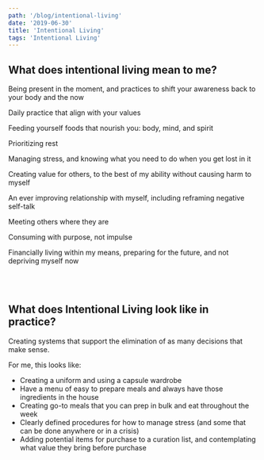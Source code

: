 ```yaml
---
path: '/blog/intentional-living'
date: '2019-06-30'
title: 'Intentional Living'
tags: 'Intentional Living'
---
```


## What does intentional living mean to me?

Being present in the moment, and practices to shift your awareness back to your body and the now

Daily practice that align with your values

Feeding yourself foods that nourish you: body, mind, and spirit

Prioritizing rest

Managing stress, and knowing what you need to do when you get lost in it

Creating value for others, to the best of my ability without causing harm to myself

An ever improving relationship with myself, including reframing negative self-talk

Meeting others where they are

Consuming with purpose, not impulse

Financially living within my means, preparing for the future, and not depriving myself now


<br></br>
## What does Intentional Living look like in practice?

Creating systems that support the elimination of as many decisions that make sense.  

For me, this looks like:
 - Creating a uniform and using a capsule wardrobe
 - Have a menu of easy to prepare meals and always have those ingredients in the house
 - Creating go-to meals that you can prep in bulk and eat throughout the week
 - Clearly defined procedures for how to manage stress (and some that can be done anywhere or in a crisis)
 - Adding potential items for purchase to a curation list, and contemplating what value they bring before purchase